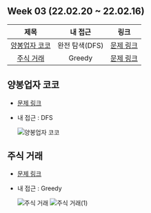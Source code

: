 ## Week 03 (22.02.20 ~ 22.02.16)
| 제목 | 내 접근 | 링크 |
| :---: | :---: | :---: |
| [양봉업자 코코](#양봉업자-코코) | 완전 탐색(DFS) | [문제 링크](https://pro.mincoding.co.kr/enterprise/contest/ssafy_9/275/problem/A%ED%98%95_%EA%B8%B0%EC%B6%9C1) |
| [주식 거래](#주식-거래) | Greedy | [문제 링크](https://pro.mincoding.co.kr/enterprise/contest/ssafy_9/275/problem/A%ED%98%95_%EA%B8%B0%EC%B6%9C2) |

## 양봉업자 코코
- [문제 링크](https://pro.mincoding.co.kr/enterprise/contest/ssafy_9/275/problem/A%ED%98%95_%EA%B8%B0%EC%B6%9C1)
- 내 접근 : DFS

    ![양봉업자 코코](https://user-images.githubusercontent.com/75352656/221365317-7184ec7d-8f68-4fd7-afe5-bcef4c790168.png)

## 주식 거래
- [문제 링크](https://pro.mincoding.co.kr/enterprise/contest/ssafy_9/275/problem/A%ED%98%95_%EA%B8%B0%EC%B6%9C2)
- 내 접근 : Greedy

    ![주식 거래](https://user-images.githubusercontent.com/75352656/221365323-46ea334f-85c3-46dd-9fb5-d9e2655df5f0.png)
    ![주식 거래(1)](https://user-images.githubusercontent.com/75352656/221365326-c48a5442-31cd-4de8-8240-9b4360280986.png)